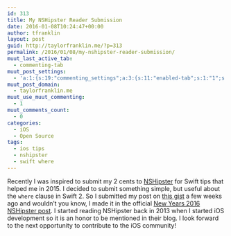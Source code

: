```yaml
---
id: 313
title: My NSHipster Reader Submission
date: 2016-01-08T10:24:47+00:00
author: tfranklin
layout: post
guid: http://taylorfranklin.me/?p=313
permalink: /2016/01/08/my-nshipster-reader-submission/
muut_last_active_tab:
  - commenting-tab
muut_post_settings:
  - 'a:1:{s:19:"commenting_settings";a:3:{s:11:"enabled-tab";s:1:"1";s:4:"type";s:4:"flat";s:15:"disable_uploads";s:1:"0";}}'
muut_post_domain:
  - taylorfranklin.me
muut_use_muut_commenting:
  - 1
muut_comments_count:
  - 0
categories:
  - iOS
  - Open Source
tags:
  - ios tips
  - nshipster
  - swift where
---
```

Recently I was inspired to submit my 2 cents to <a href="http://nshipster.com/" target="_blank">NSHipster</a> for Swift tips that helped me in 2015. I decided to submit something simple, but useful about the `where` clause in Swift 2. So I submitted my post on <a href="https://gist.github.com/natecook1000/151d8de423eb77fc87bf" target="_blank">this gist</a> a few weeks ago and wouldn&#8217;t you know, I made it in the official <a href="http://nshipster.com/new-years-2016/" target="_blank">New Years 2016 NSHipster post</a>. I started reading NSHipster back in 2013 when I started iOS development so it is an honor to be mentioned in their blog. I look forward to the next opportunity to contribute to the iOS community!

<!-- AdSense Now! Lite: PreFiltered - NoAds [ WP is not in the loop. ] -->